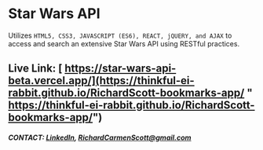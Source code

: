 # Star Wars API


Utilizes `HTML5, CSS3, JAVASCRIPT (ES6), REACT, jQUERY, and AJAX` to access and search an extensive Star Wars API using RESTful practices.

## Live Link: [ https://star-wars-api-beta.vercel.app/](https://thinkful-ei-rabbit.github.io/RichardScott-bookmarks-app/ " https://thinkful-ei-rabbit.github.io/RichardScott-bookmarks-app/")

##### CONTACT:  [LinkedIn](https://www.linkedin.com/in/richard-scott-4b79821aa/ "LinkedIn"), RichardCarmenScott@gmail.com



